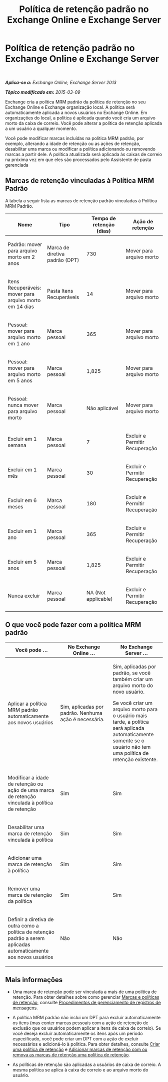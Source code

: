 ﻿---
title: 'Política de retenção padrão no Exchange Online e Exchange Server'
TOCTitle: Política de retenção padrão
ms:assetid: bcf31b2d-463b-4623-b488-c8ac40f14f62
ms:mtpsurl: https://technet.microsoft.com/pt-br/library/Dn775046(v=EXCHG.150)
ms:contentKeyID: 62625499
ms.date: 05/22/2018
mtps_version: v=EXCHG.150
ms.translationtype: MT
---

# Política de retenção padrão no Exchange Online e Exchange Server

 

_**Aplica-se a:** Exchange Online, Exchange Server 2013_

_**Tópico modificado em:** 2015-03-09_

Exchange cria a política MRM padrão da política de retenção no seu Exchange Online e Exchange organização local. A política será automaticamente aplicada a novos usuários no Exchange Online. Em organizações do local, a política é aplicada quando você cria um arquivo morto da caixa de correio. Você pode alterar a política de retenção aplicada a um usuário a qualquer momento.

Você pode modificar marcas incluídas na política MRM padrão, por exemplo, alterando a idade de retenção ou as ações de retenção, desabilitar uma marca ou modificar a política adicionando ou removendo marcas a partir dele. A política atualizada será aplicada às caixas de correio na próxima vez em que eles são processados pelo Assistente de pasta gerenciada

## Marcas de retenção vinculadas à Política MRM Padrão

A tabela a seguir lista as marcas de retenção padrão vinculadas à Política MRM Padrão.


<table>
<colgroup>
<col style="width: 25%" />
<col style="width: 25%" />
<col style="width: 25%" />
<col style="width: 25%" />
</colgroup>
<thead>
<tr class="header">
<th>Nome</th>
<th>Tipo</th>
<th>Tempo de retenção (dias)</th>
<th>Ação de retenção</th>
</tr>
</thead>
<tbody>
<tr class="odd">
<td><p>Padrão: mover para arquivo morto em 2 anos</p></td>
<td><p>Marca de diretiva padrão (DPT)</p></td>
<td><p>730</p></td>
<td><p>Mover para arquivo morto</p></td>
</tr>
<tr class="even">
<td><p>Itens Recuperáveis: mover para arquivo morto em 14 dias</p></td>
<td><p>Pasta Itens Recuperáveis</p></td>
<td><p>14</p></td>
<td><p>Mover para arquivo morto</p></td>
</tr>
<tr class="odd">
<td><p>Pessoal: mover para arquivo morto em 1 ano</p></td>
<td><p>Marca pessoal</p></td>
<td><p>365</p></td>
<td><p>Mover para arquivo morto</p></td>
</tr>
<tr class="even">
<td><p>Pessoal: mover para arquivo morto em 5 anos</p></td>
<td><p>Marca pessoal</p></td>
<td><p>1,825</p></td>
<td><p>Mover para arquivo morto</p></td>
</tr>
<tr class="odd">
<td><p>Pessoal: nunca mover para arquivo morto</p></td>
<td><p>Marca pessoal</p></td>
<td><p>Não aplicável</p></td>
<td><p>Mover para arquivo morto</p></td>
</tr>
<tr class="even">
<td><p>Excluir em 1 semana</p></td>
<td><p>Marca pessoal</p></td>
<td><p>7</p></td>
<td><p>Excluir e Permitir Recuperação</p></td>
</tr>
<tr class="odd">
<td><p>Excluir em 1 mês</p></td>
<td><p>Marca pessoal</p></td>
<td><p>30</p></td>
<td><p>Excluir e Permitir Recuperação</p></td>
</tr>
<tr class="even">
<td><p>Excluir em 6 meses</p></td>
<td><p>Marca pessoal</p></td>
<td><p>180</p></td>
<td><p>Excluir e Permitir Recuperação</p></td>
</tr>
<tr class="odd">
<td><p>Excluir em 1 ano</p></td>
<td><p>Marca pessoal</p></td>
<td><p>365</p></td>
<td><p>Excluir e Permitir Recuperação</p></td>
</tr>
<tr class="even">
<td><p>Excluir em 5 anos</p></td>
<td><p>Marca pessoal</p></td>
<td><p>1,825</p></td>
<td><p>Excluir e Permitir Recuperação</p></td>
</tr>
<tr class="odd">
<td><p>Nunca excluir</p></td>
<td><p>Marca pessoal</p></td>
<td><p>NA (Not applicable)</p></td>
<td><p>Excluir e Permitir Recuperação</p></td>
</tr>
</tbody>
</table>


## O que você pode fazer com a política MRM padrão


<table>
<colgroup>
<col style="width: 33%" />
<col style="width: 33%" />
<col style="width: 33%" />
</colgroup>
<thead>
<tr class="header">
<th>Você pode …</th>
<th>No Exchange Online …</th>
<th>No Exchange Server …</th>
</tr>
</thead>
<tbody>
<tr class="odd">
<td><p>Aplicar a política MRM padrão automaticamente aos novos usuários</p></td>
<td><p>Sim, aplicadas por padrão. Nenhuma ação é necessária.</p></td>
<td><p>Sim, aplicadas por padrão, se você também criar um arquivo morto do novo usuário.</p>
<p>Se você criar um arquivo morto para o usuário mais tarde, a política será aplicada automaticamente somente se o usuário não tem uma política de retenção existente.</p></td>
</tr>
<tr class="even">
<td><p>Modificar a idade de retenção ou ação de uma marca de retenção vinculada à política de retenção</p></td>
<td><p>Sim</p></td>
<td><p>Sim</p></td>
</tr>
<tr class="odd">
<td><p>Desabilitar uma marca de retenção vinculada à política</p></td>
<td><p>Sim</p></td>
<td><p>Sim</p></td>
</tr>
<tr class="even">
<td><p>Adicionar uma marca de retenção à política</p></td>
<td><p>Sim</p></td>
<td><p>Sim</p></td>
</tr>
<tr class="odd">
<td><p>Remover uma marca de retenção da política</p></td>
<td><p>Sim</p></td>
<td><p>Sim</p></td>
</tr>
<tr class="even">
<td><p>Definir a diretiva de outra como a política de retenção padrão a serem aplicadas automaticamente aos novos usuários</p></td>
<td><p>Não</p></td>
<td><p>Não</p></td>
</tr>
</tbody>
</table>


## Mais informações

  - Uma marca de retenção pode ser vinculada a mais de uma política de retenção. Para obter detalhes sobre como gerenciar [Marcas e políticas de retenção](retention-tags-and-retention-policies-exchange-2013-help.md), consulte [Procedimentos de gerenciamento de registros de mensagens](messaging-records-management-procedures-exchange-2013-help.md).

  - A política MRM padrão não inclui um DPT para excluir automaticamente os itens (mas conter marcas pessoais com a ação de retenção de exclusão que os usuários podem aplicar a itens de caixa de correio). Se você deseja excluir automaticamente os itens após um período especificado, você pode criar um DPT com a ação de excluir necessários e adicioná-lo à política. Para obter detalhes, consulte [Criar uma política de retenção](create-a-retention-policy-exchange-2013-help.md) e [Adicionar marcas de retenção com ou remova as marcas de retenção uma política de retenção](add-retention-tags-to-or-remove-retention-tags-from-a-retention-policy-exchange-2013-help.md).

  - As políticas de retenção são aplicadas a usuários de caixa de correio. A mesma política se aplica à caixa de correio e ao arquivo morto do usuário.

